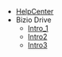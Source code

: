 * [HelpCenter](index.md)
* Bizio Drive  
    * [Intro_1](pages/biziodrive/introduction/intro_1.md)
    * [Intro2](pages/biziodrive/introduction/intro_2.md)
    * [Intro3](pages/biziodrive/introduction/intro_3.md)
